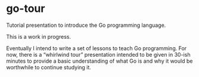# go-tour
Tutorial presentation to introduce the Go programming language.

This is a work in progress.

Eventually I intend to write a set of lessons to teach Go programming.
For now, there is a “whirlwind tour” presentation intended to be given in 30-ish minutes
to provide a basic understanding of what Go is and why it would be worthwhile to continue
studying it.
